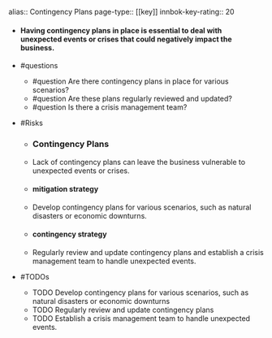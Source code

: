 alias:: Contingency Plans
page-type:: [[key]]
innbok-key-rating:: 20
- #### Having contingency plans in place is essential to deal with unexpected events or crises that could negatively impact the business.
- #questions
  - #question Are there contingency plans in place for various scenarios?
  - #question Are these plans regularly reviewed and updated?
  - #question Is there a crisis management team?
- #Risks

  - ### Contingency Plans
  - Lack of contingency plans can leave the business vulnerable to unexpected events or crises.
  - #### mitigation strategy
  - Develop contingency plans for various scenarios, such as natural disasters or economic downturns.
  - #### contingency strategy
  - Regularly review and update contingency plans and establish a crisis management team to handle unexpected events.
- #TODOs
  - TODO Develop contingency plans for various scenarios, such as natural disasters or economic downturns
  - TODO  Regularly review and update contingency plans
  - TODO  Establish a crisis management team to handle unexpected events.



